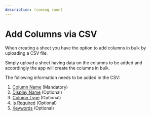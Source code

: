 ```yaml
---
description: (coming soon)
---
```


# Add Columns via CSV

When creating a sheet you have the option to add columns in bulk by uploading a CSV file.

Simply upload a sheet having data on the columns to be added and accordingly the app will create the columns in bulk. 

The following information needs to be added in the CSV:

1. [Column Name](https://help.csvbox.io/getting-started/sheet-options#column-name) \(Mandatory\) 
2. [Display Name](https://help.csvbox.io/getting-started/sheet-options#display-label) \(Optional\) 
3. [Column Type](https://help.csvbox.io/getting-started/sheet-options#column-type) \(Optional\)  
4. [Is Required](https://help.csvbox.io/getting-started/sheet-options#required) \(Optional\) 
5. [Keywords](https://help.csvbox.io/getting-started/sheet-options#matching-keywords) \(Optional\) 



